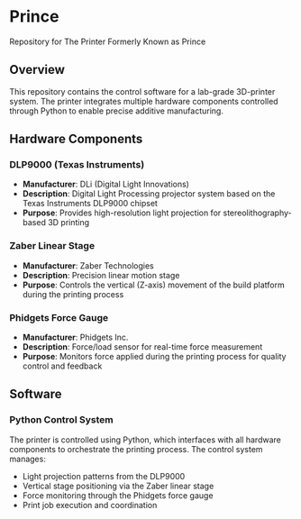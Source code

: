# Prince
Repository for The Printer Formerly Known as Prince

## Overview
This repository contains the control software for a lab-grade 3D-printer system. The printer integrates multiple hardware components controlled through Python to enable precise additive manufacturing.

## Hardware Components

### DLP9000 (Texas Instruments)
- **Manufacturer**: DLi (Digital Light Innovations)
- **Description**: Digital Light Processing projector system based on the Texas Instruments DLP9000 chipset
- **Purpose**: Provides high-resolution light projection for stereolithography-based 3D printing

### Zaber Linear Stage
- **Manufacturer**: Zaber Technologies
- **Description**: Precision linear motion stage
- **Purpose**: Controls the vertical (Z-axis) movement of the build platform during the printing process

### Phidgets Force Gauge
- **Manufacturer**: Phidgets Inc.
- **Description**: Force/load sensor for real-time force measurement
- **Purpose**: Monitors force applied during the printing process for quality control and feedback

## Software

### Python Control System
The printer is controlled using Python, which interfaces with all hardware components to orchestrate the printing process. The control system manages:
- Light projection patterns from the DLP9000
- Vertical stage positioning via the Zaber linear stage
- Force monitoring through the Phidgets force gauge
- Print job execution and coordination
